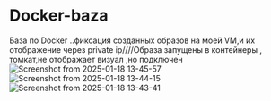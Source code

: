 # Docker-baza
База по Docker ..фиксация созданных образов на моей VM,и их отображение через private ip////Образа запущены в контейнеры , томкат,не отображает визуал ,но подключен
![Screenshot from 2025-01-18 13-45-57](https://github.com/user-attachments/assets/0b565c6e-a1cc-4338-867f-6292b4de3340)
![Screenshot from 2025-01-18 13-44-15](https://github.com/user-attachments/assets/e6f6bcbd-dc3e-4746-bc75-4109e00b6109)
![Screenshot from 2025-01-18 13-43-41](https://github.com/user-attachments/assets/f8b54cad-ec48-4fd1-8220-710494c1daa0)
